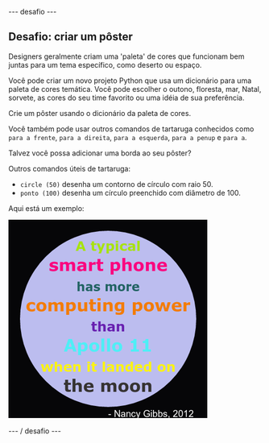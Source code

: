 \--- desafio \---

## Desafio: criar um pôster

Designers geralmente criam uma 'paleta' de cores que funcionam bem juntas para um tema específico, como deserto ou espaço.

Você pode criar um novo projeto Python que usa um dicionário para uma paleta de cores temática. Você pode escolher o outono, floresta, mar, Natal, sorvete, as cores do seu time favorito ou uma idéia de sua preferência.

Crie um pôster usando o dicionário da paleta de cores.

Você também pode usar outros comandos de tartaruga conhecidos como `para a frente`, `para a direita`, `para a esquerda`, `para a penup` e `para a`.

Talvez você possa adicionar uma borda ao seu pôster?

Outros comandos úteis de tartaruga:

+ `circle (50)` desenha um contorno de círculo com raio 50.
+ `ponto (100)` desenha um círculo preenchido com diâmetro de 100. 

Aqui está um exemplo:

![captura de tela](images/colourful-finished.png)

\--- / desafio \---